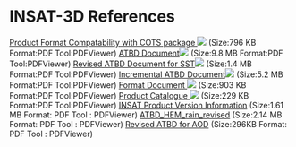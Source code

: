 # INSAT-3D References
[Product Format Compatability with COTS package ![](https://mosdac.gov.in/images/PDF.gif)](https://mosdac.gov.in/docs/INSAT3D_COTS.pdf "The pdf file open in new window.") (Size:796 KB Format:PDF Tool:PDFViewer)
[ATBD Document![](https://mosdac.gov.in/images/PDF.gif)](https://mosdac.gov.in/docs/INSAT_3D_ATBD_MAY_2015.pdf "The pdf file open in new window.") (Size:9.8 MB Format:PDF Tool:PDFViewer)
[Revised ATBD Document for SST![](https://mosdac.gov.in/images/PDF.gif)](https://mosdac.gov.in/docs/ATBD_INSAT-3D_SST_REV_V1.1.pdf "The pdf file open in new window.") (Size:1.4 MB Format:PDF Tool:PDFViewer)
[Incremental ATBD Document![](https://mosdac.gov.in/images/PDF.gif)](https://mosdac.gov.in/docs/Incremental-ATBD-12Feb2020.pdf "The pdf file open in new window.") (Size:5.2 MB Format:PDF Tool:PDFViewer)
[Format Document ![](https://mosdac.gov.in/images/PDF.gif)](https://mosdac.gov.in/docs/INSAT3D_Products.pdf "The pdf file open in new window.") (Size:903 KB Format:PDF Tool:PDFViewer)
[Product Catalogue ![](https://mosdac.gov.in/images/PDF.gif)](https://mosdac.gov.in/docs/V1_INSAT3D_ProductTypes%20and%20ProcessingLevel.pdf "The pdf file open in new window.") (Size:229 KB Format:PDF Tool:PDFViewer)
[INSAT Product Version Information](https://mosdac.gov.in/docs/INSAT_Product_Version_information_V01.pdf) (Size:1.61 MB Format: PDF Tool : PDFViewer) 
[ATBD_HEM_rain_revised](https://mosdac.gov.in/docs/HEM_rain-revised-atbd.pdf) (Size:2.14 MB Format: PDF Tool : PDFViewer) 
[Revised ATBD for AOD](https://mosdac.gov.in/docs/INSAT_AOD_ATBD_revised.doc.pdf) (Size:296KB Format: PDF Tool : PDFViewer)